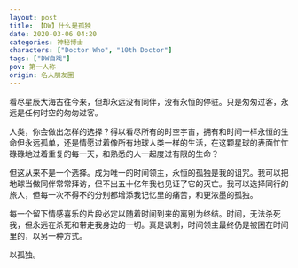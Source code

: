```yaml
---
layout: post
title: 【DW】什么是孤独
date: 2020-03-06 04:20
categories: 神秘博士
characters: ["Doctor Who", "10th Doctor"]
tags: ["DW自戏"]
pov: 第一人称
origin: 名人朋友圈
---
```


看尽星辰大海古往今来，但却永远没有同伴，没有永恒的停驻。只是匆匆过客，永远是任何时空的匆匆过客。

人类，你会做出怎样的选择？得以看尽所有的时空宇宙，拥有和时间一样永恒的生命但永远孤单，还是情愿过着像所有地球人类一样的生活，在这颗星球的表面忙忙碌碌地过着重复的每一天，和熟悉的人一起度过有限的生命？

但这从来不是一个选择。成为唯一的时间领主，永恒的孤独是我的诅咒。我可以把地球当做同伴常常拜访，但不出五十亿年我也见证了它的灭亡。我可以选择同行的旅人，但每一次不得不的分别都增添我记忆里的痛苦，和更浓墨的孤独。

每一个留下情感喜乐的片段必定以随着时间到来的离别为终结。时间，无法杀死我，但永远在杀死和带走我身边的一切。真是讽刺，时间领主最终仍是被困在时间里的，以另一种方式。

以孤独。

